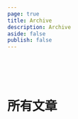 ```yaml
---
page: true
title: Archive
description: Archive
aside: false
publish: false
---
```


<br/>
<br/>
<br/>

# 所有文章

<Archives/>

